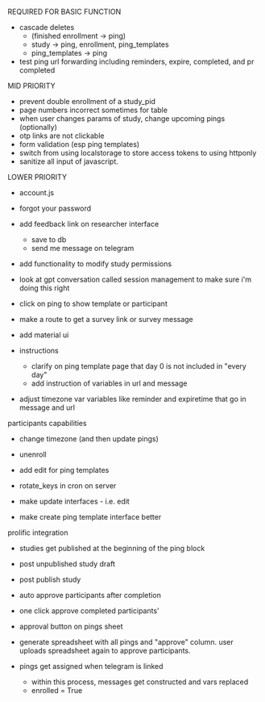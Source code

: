 
REQUIRED FOR BASIC FUNCTION

- cascade deletes 
    - (finished enrollment -> ping)
    - study -> ping, enrollment, ping_templates
    - ping_templates -> ping
- test ping url forwarding including reminders, expire, completed, and pr completed

MID PRIORITY
- prevent double enrollment of a study_pid
- page numbers incorrect sometimes for table
- when user changes params of study, change upcoming pings (optionally)
- otp links are not clickable
- form validation (esp ping templates)
- switch from using localstorage to store access tokens to using httponly
- sanitize all input of javascript.

LOWER PRIORITY
- account.js
- forgot your password


- add feedback link on researcher interface
    - save to db
    - send me message on telegram
    

- add functionality to modify study permissions

- look at gpt conversation called session management to make sure i'm doing this right


- click on ping to show template or participant

- make a route to get a survey link or survey message 

- add material ui

- instructions
    - clarify on ping template page that day 0 is not included in "every day"
    - add instruction of variables in url and message

- adjust timezone var variables like reminder and expiretime that go in message and url


participants capabilities
- change timezone (and then update pings)
- unenroll

- add edit for ping templates
- rotate_keys in cron on server
- make update interfaces - i.e. edit

- make create ping template interface better


prolific integration
- studies get published at the beginning of the ping block
- post unpublished study draft
- post publish study
- auto approve participants after completion
- one click approve completed participants'
- approval button on pings sheet
- generate spreadsheet with all pings and "approve" column. user uploads spreadsheet again to approve participants.

- pings get assigned when telegram is linked
    - within this process, messages get constructed and vars replaced
    - enrolled = True
